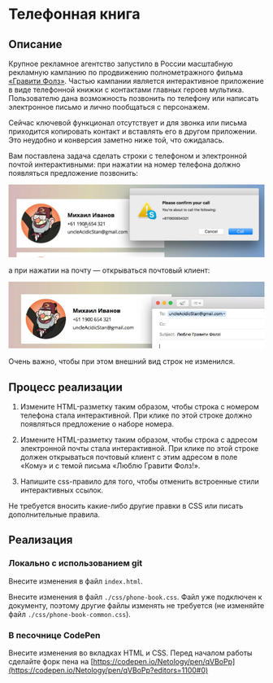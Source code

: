 # Телефонная книга

## Описание

Крупное рекламное агентство запустило в России масштабную рекламную кампанию по продвижению полнометражного фильма [«Гравити Фолз»](https://ru.wikipedia.org/wiki/%D0%93%D1%80%D0%B0%D0%B2%D0%B8%D1%82%D0%B8_%D0%A4%D0%BE%D0%BB%D0%B7).
Частью кампании является интерактивное приложение в виде телефонной книжки с контактами главных героев мультика. Пользователю дана возможность позвонить по телефону или написать электронное письмо и лично пообщаться с персонажем.

Сейчас ключевой функционал отсутствует и для звонка или письма приходится копировать контакт и вставлять его в другом приложении. Это неудобно и конверсия заметно ниже той, что ожидалась.

Вам поставлена задача сделать строки с телефоном и электронной почтой интерактивными: при нажатии на номер телефона должно появляться предложение позвонить:
 
![Call dialog on click](../../sources/fluid-phone-book-phone.jpg)

а при нажатии на почту — открываться почтовый клиент:

![Email dialog on click](../../sources/fluid-phone-book-mail.jpg)

Очень важно, чтобы при этом внешний вид строк не изменился.

## Процесс реализации

1. Измените HTML-разметку таким образом, чтобы строка с номером телефона стала интерактивной. При клике по этой строке должно появляться предложение о наборе номера.

2. Измените HTML-разметку таким образом, чтобы строка с адресом электронной почты стала интерактивной. При клике по этой строке должен открываться почтовый клиент с этим адресом в поле «Кому» и с темой письма «Люблю Гравити Фолз!».

3. Напишите css-правило для того, чтобы отменить встроенные стили интерактивных ссылок. 

Не требуется вносить какие-либо другие правки в CSS или писать дополнительные правила.

## Реализация

### Локально с использованием git

Внесите изменения в файл `index.html`.

Внесите изменения в файл `./css/phone-book.css`. Файл уже подключен к документу, поэтому другие файлы изменять не требуется (не изменяйте файл `./css/phone-book-common.css`).

### В песочнице CodePen

Внесите изменения во вкладках HTML и CSS. Перед началом работы сделайте форк пена на [https://codepen.io/Netology/pen/qVBoPp](https://codepen.io/Netology/pen/qVBoPp?editors=1100#0)
